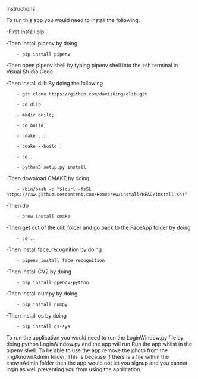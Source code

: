 Instructions


To run this app you would need to install the following:


-First install pip


-Then install pipenv by doing 

    	- pip install pipenv


-Then open pipenv shell by typing pipenv shell into the zsh terminal in Visual Studio Code

-Then install dlib By doing the following 

		- git clone https://github.com/davisking/dlib.git

		- cd dlib 

		- mkdir build; 

		- cd build; 

		- cmake ..; 

		- cmake --build .

		- cd ..

		- python3 setup.py install


-Then download CMAKE by doing 

		- /bin/bash -c "$(curl -fsSL https://raw.githubusercontent.com/Homebrew/install/HEAD/install.sh)"


-Then do 

		- brew install cmake


-Then get out of the dlib folder and go back to the FaceApp folder by doing 

		- cd ..


-Then install face_recognition by doing 

		- pipenv install face_recognition
	

-Then install CV2 by doing 

		- pip install opencv-python


-Then install numpy by doing 

    	- pip install numpy


-Then install os by doing 

   		- pip install os-sys


To run the application you would need to run the LoginWindow.py file by doing python LoginWindow.py and the app will run Run the app whilst in the pipenv shell. To be able to use the app remove the photo from the img/knownAdmin folder. This is because if there is a file within the knownAdmin folder then the app would not let you signup and you cannot login as well preventing you from using the application.

		